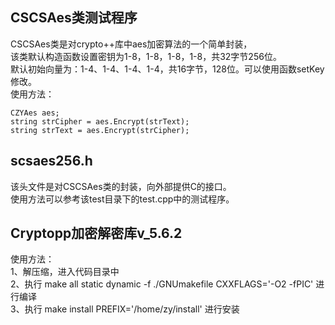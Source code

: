 ## CSCSAes类测试程序
CSCSAes类是对crypto++库中aes加密算法的一个简单封装，  
该类默认构造函数设置密钥为1-8，1-8，1-8，1-8，共32字节256位。  
默认初始向量为：1-4、1-4、1-4、1-4，共16字节，128位。可以使用函数setKey修改。  
使用方法：  
```
CZYAes aes;
string strCipher = aes.Encrypt(strText);
string strText = aes.Encrypt(strCipher);
```

## scsaes256.h
该头文件是对CSCSAes类的封装，向外部提供C的接口。  
使用方法可以参考该test目录下的test.cpp中的测试程序。  

## Cryptopp加密解密库v_5.6.2
使用方法：  
1、解压缩，进入代码目录中  
2、执行 make all static dynamic -f ./GNUmakefile CXXFLAGS='-O2 -fPIC' 进行编译  
3、执行 make install PREFIX='/home/zy/install' 进行安装  
